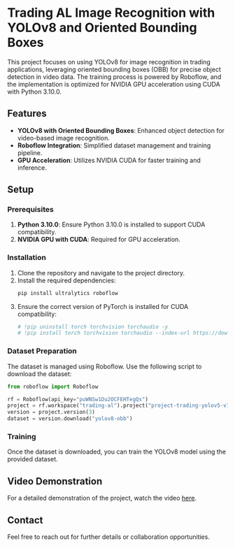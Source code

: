 # Trading AL Image Recognition with YOLOv8 and Oriented Bounding Boxes  

This project focuses on using YOLOv8 for image recognition in trading applications, leveraging oriented bounding boxes (OBB) for precise object detection in video data. The training process is powered by Roboflow, and the implementation is optimized for NVIDIA GPU acceleration using CUDA with Python 3.10.0.  

## Features  
- **YOLOv8 with Oriented Bounding Boxes**: Enhanced object detection for video-based image recognition.  
- **Roboflow Integration**: Simplified dataset management and training pipeline.  
- **GPU Acceleration**: Utilizes NVIDIA CUDA for faster training and inference.  

## Setup  

### Prerequisites  
1. **Python 3.10.0**: Ensure Python 3.10.0 is installed to support CUDA compatibility.  
2. **NVIDIA GPU with CUDA**: Required for GPU acceleration.  

### Installation  
1. Clone the repository and navigate to the project directory.  
2. Install the required dependencies:  
    ```bash  
    pip install ultralytics roboflow  
    ```  
3. Ensure the correct version of PyTorch is installed for CUDA compatibility:  
    ```bash
    # !pip uninstall torch torchvision torchaudio -y
    # !pip install torch torchvision torchaudio --index-url https://download.pytorch.org/whl/cu118
    ```  

### Dataset Preparation  
The dataset is managed using Roboflow. Use the following script to download the dataset:  
```python  
from roboflow import Roboflow  

rf = Roboflow(api_key="puWNSw1Du2OCFEHTegQs")  
project = rf.workspace("trading-al").project("project-trading-yolov5-v1")  
version = project.version(3)  
dataset = version.download("yolov8-obb")  
```  

### Training  
Once the dataset is downloaded, you can train the YOLOv8 model using the provided dataset.  

## Video Demonstration  
For a detailed demonstration of the project, watch the video [here](#).  

## Contact  
Feel free to reach out for further details or collaboration opportunities.  
